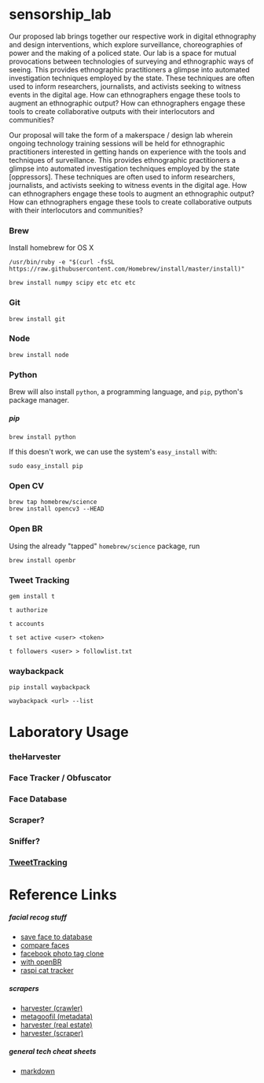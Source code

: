 # sensorship_lab
Our proposed lab brings together our respective work in digital ethnography and design interventions, which explore surveillance, choreographies of power and the making of a policed state. Our lab is a space for mutual provocations between technologies of surveying and ethnographic ways of seeing. This provides ethnographic practitioners a glimpse into automated investigation techniques employed by the state. These techniques are often used to inform researchers, journalists, and activists seeking to witness events in the digital age. How can ethnographers engage these tools to augment an ethnographic output? How can ethnographers engage these tools to create collaborative outputs with their interlocutors and communities? 

Our proposal will take the form of a makerspace / design lab wherein ongoing technology training sessions will be held for ethnographic practitioners interested in getting hands on experience with the tools and techniques of surveillance. This provides ethnographic practitioners a glimpse into automated investigation techniques employed by the state [oppressors]. These techniques are often used to inform researchers, journalists, and activists seeking to witness events in the digital age. How can ethnographers engage these tools to augment an ethnographic output? How can ethnographers engage these tools to create collaborative outputs with their interlocutors and communities? 


### Brew
Install homebrew for OS X
```
/usr/bin/ruby -e "$(curl -fsSL https://raw.githubusercontent.com/Homebrew/install/master/install)"
```

```
brew install numpy scipy etc etc etc
```

### Git
```
brew install git
```

### Node
```
brew install node
```

### Python
Brew will also install `python`, a programming language, and `pip`, python's package manager.

##### pip
```
brew install python
```

If this doesn't work, we can use the system's `easy_install` with:
```
sudo easy_install pip
```

### Open CV
```
brew tap homebrew/science
brew install opencv3 --HEAD
```

### Open BR
Using the already "tapped" `homebrew/science` package, run
```
brew install openbr
```

### Tweet Tracking
```
gem install t
```

```
t authorize
```

```
t accounts
```

```
t set active <user> <token>
```

```
t followers <user> > followlist.txt
```

### waybackpack
```
pip install waybackpack
```

```
waybackpack <url> --list
```

# Laboratory Usage
### theHarvester
### Face Tracker / Obfuscator
### Face Database
### Scraper?
### Sniffer?
### [TweetTracking](https://github.com/scotch-io/react-tweets)


# Reference Links

##### facial recog stuff
* [save face to database](https://stackoverflow.com/questions/33140178/is-there-any-node-js-library-for-offline-facial-recognition-identification)
* [compare faces](https://stackoverflow.com/questions/21647573/use-opencv-and-node-to-compare-2-faces-for-similarity)
* [facebook photo tag clone](https://www.sitepoint.com/face-detection-nodejs-opencv/)
* [with openBR](http://openbiometrics.org/docs/tutorials/#face-recognition)
* [raspi cat tracker](http://www.girliemac.com/blog/2015/12/25/kittycam-raspberrypi-camera-cat-face-recog-nodejs/)

##### scrapers
* [harvester (crawler)](https://github.com/TransparencyToolkit/Harvester)
* [metagoofil (metadata)](https://github.com/laramies/metagoofil)
* [harvester (real estate)](https://github.com/dayweek/harvester)
* [harvester (scraper)](https://github.com/blazaid/harvester)

##### general tech cheat sheets
* [markdown](https://github.com/adam-p/markdown-here/wiki/Markdown-Cheatsheet)
